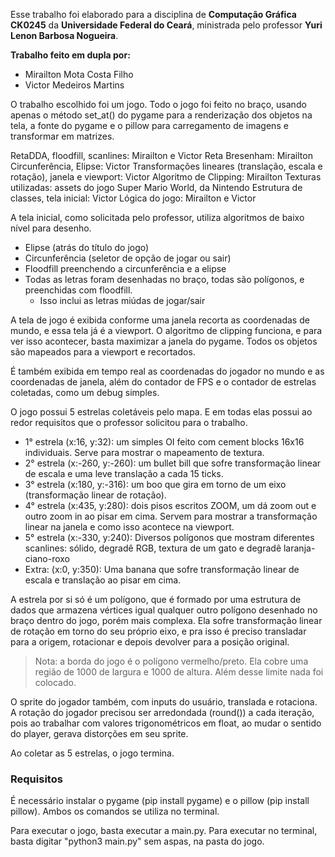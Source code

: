 Esse trabalho foi elaborado para a disciplina de **Computação Gráfica CK0245** da **Universidade Federal do Ceará**, ministrada pelo professor **Yuri Lenon Barbosa Nogueira**.

**Trabalho feito em dupla por:**
- Mirailton Mota Costa Filho
- Victor Medeiros Martins

O trabalho escolhido foi um jogo. Todo o jogo foi feito no braço, usando apenas o método set_at() do pygame para a renderização dos objetos na tela, a fonte do pygame e o pillow para carregamento de imagens e transformar em matrizes.

RetaDDA, floodfill, scanlines: Mirailton e Victor
Reta Bresenham: Mirailton
Circunferência, Elipse: Victor
Transformações lineares (translação, escala e rotação), janela e viewport: Victor
Algoritmo de Clipping: Mirailton
Texturas utilizadas: assets do jogo Super Mario World, da Nintendo
Estrutura de classes, tela inicial: Victor
Lógica do jogo: Mirailton e Victor

A tela inicial, como solicitada pelo professor, utiliza algoritmos de baixo nível para desenho.

- Elipse (atrás do título do jogo)
- Circunferência (seletor de opção de jogar ou sair)
- Floodfill preenchendo a circunferência e a elipse
- Todas as letras foram desenhadas no braço, todas são polígonos, e preenchidas com floodfill.
    - Isso inclui as letras miúdas de jogar/sair

A tela de jogo é exibida conforme uma janela recorta as coordenadas de mundo, e essa tela já é a viewport. O algoritmo de clipping funciona, e para ver isso acontecer, basta maximizar a janela do pygame. Todos os objetos são mapeados para a viewport e recortados.

É também exibida em tempo real as coordenadas do jogador no mundo e as coordenadas de janela, além do contador de FPS e o contador de estrelas coletadas, como um debug simples.

O jogo possui 5 estrelas coletáveis pelo mapa. E em todas elas possui ao redor requisitos que o professor solicitou para o trabalho.

- 1° estrela (x:16, y:32): um simples OI feito com cement blocks 16x16 individuais. Serve para mostrar o mapeamento de textura.
- 2° estrela (x:-260, y:-260): um bullet bill que sofre transformação linear de escala e uma leve translação a cada 15 ticks.
- 3° estrela (x:180, y:-316): um boo que gira em torno de um eixo (transformação linear de rotação).
- 4° estrela (x:435, y:280): dois pisos escritos ZOOM, um dá zoom out e outro zoom in ao pisar em cima. Servem para mostrar a transformação linear na janela e como isso acontece na viewport.
- 5° estrela (x:-330, y:240): Diversos polígonos que mostram diferentes scanlines: sólido, degradê RGB, textura de um gato e degradê laranja-ciano-roxo
- Extra: (x:0, y:350): Uma banana que sofre transformação linear de escala e translação ao pisar em cima.

A estrela por si só é um polígono, que é formado por uma estrutura de dados que armazena vértices igual qualquer outro polígono desenhado no braço dentro do jogo, porém mais complexa. Ela sofre transformação linear de rotação em torno do seu próprio eixo, e pra isso é preciso transladar para a origem, rotacionar e depois devolver para a posição original.

> Nota: a borda do jogo é o polígono vermelho/preto. Ela cobre uma região de 1000 de largura e 1000 de altura. Além desse limite nada foi colocado.

O sprite do jogador também, com inputs do usuário, translada e rotaciona. A rotação do jogador precisou ser arredondada (round()) a cada iteração, pois ao trabalhar com valores trigonométricos em float, ao mudar o sentido do player, gerava distorções em seu sprite.

Ao coletar as 5 estrelas, o jogo termina.

### Requisitos

É necessário instalar o pygame (pip install pygame) e o pillow (pip install pillow). Ambos os comandos se utiliza no terminal.

Para executar o jogo, basta executar a main.py. Para executar no terminal, basta digitar "python3 main.py" sem aspas, na pasta do jogo.